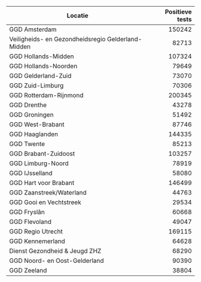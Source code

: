 | Locatie | Positieve tests |
|---------|----------------:|
| GGD Amsterdam                            | 150242 |
| Veiligheids- en Gezondheidsregio Gelderland-Midden | 82713 |
| GGD Hollands-Midden                      | 107324 |
| GGD Hollands-Noorden                     | 79649 |
| GGD Gelderland-Zuid                      | 73070 |
| GGD Zuid-Limburg                         | 70306 |
| GGD Rotterdam-Rijnmond                   | 200345 |
| GGD Drenthe                              | 43278 |
| GGD Groningen                            | 51492 |
| GGD West-Brabant                         | 87746 |
| GGD Haaglanden                           | 144335 |
| GGD Twente                               | 85213 |
| GGD Brabant-Zuidoost                     | 103257 |
| GGD Limburg-Noord                        | 78919 |
| GGD IJsselland                           | 58080 |
| GGD Hart voor Brabant                    | 146499 |
| GGD Zaanstreek/Waterland                 | 44763 |
| GGD Gooi en Vechtstreek                  | 29534 |
| GGD Fryslân                              | 60668 |
| GGD Flevoland                            | 49047 |
| GGD Regio Utrecht                        | 169115 |
| GGD Kennemerland                         | 64628 |
| Dienst Gezondheid & Jeugd ZHZ            | 68290 |
| GGD Noord- en Oost-Gelderland            | 90390 |
| GGD Zeeland                              | 38804 |
